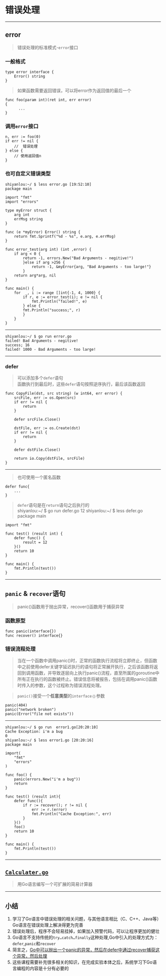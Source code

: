 # 错误处理 
****  
## error  
> 错误处理的标准模式-`error`接口  
### 一般格式  
	type error interface {
	    Error() string
	}  
> 如果函数需要返回错误，可以将error作为返回值的最后一个  

	func foo(param int)(ret int, err error)
	{
		  ...  
	}  

### 调用`error`接口  

	n, err := foo(0)
	if err != nil {
	    //  错误处理
	} else {
	    // 使用返回值n
	}    

### 也可自定义错误类型  
	shiyanlou:~/ $ less error.go [19:52:10]
	package main
	
	import "fmt"
	import "errors"
	
	type myError struct {
	    arg int
	    errMsg string
	}
	
	func (e *myError) Error() string {
	    return fmt.Sprintf("%d - %s", e.arg, e.errMsg)
	}
	
	func error_test(arg int) (int ,error) {
	    if arg < 0 {
	        return -1, errors.New("Bad Arguments - negitive!")
	        }else if arg >256 {
	            return -1, &myError{arg, "Bad Arguments - too large!"}
	        }
	    return arg*arg, nil
	}
	
	func main() {
	    for  _, i := range []int{-1, 4, 1000} {
			if r, e := error_test(i); e != nil {
	            fmt.Println("failed!", e)
	        } else {
            fmt.Println("success;", r)
	        }
	    }
	}  
****  
	shiyanlou:~/ $ go run error.go
	failed! Bad Arguments - negitive!
	success; 16
	failed! 1000 - Bad Arguments - too large!  
****  
### defer  
> 可以添加多个`defer`语句  
> 函数执行到最后时，这些`defer`语句按照逆序执行，最后该函数返回  

	func CopyFile(dst, src string) (w int64, err error) {
	    srcFile, err := os.Open(src)
	    if err != nil {
	        return 
	    }
	
	    defer srcFile.Close()
	
		dstFile, err := os.Create(dst)
	    if err != nil {
	        return 
	    }
	
	    defer dstFile.Close()
	
	    return io.Copy(dstFile, srcFile)
	}
****  
> 也可使用一个匿名函数  

	defer func{
		...
	}  

> `defer`语句是在`return`语句之后执行的  
	shiyanlou:~/ $ go run defer.go
	12
	shiyanlou:~/ $ less defer.go
	package main
	
	import "fmt"
	
	func test() (result int) {
	    defer func() {
	        result = 12
	    }()
	    return 10
	}
	
	func main() {
	    fmt.Println(test())
	}  
****
## `panic` & `recover`语句  
> panic()函数用于抛出异常，recover()函数用于捕获异常  
### 函数原型  
	func panic(interface{})
	func recover() interface{}   
### 错误流程处理  
> 当在一个函数中调用panic()时，正常的函数执行流程将立即终止，但函数中之前使用defer关键字延迟执行的语句将正常展开执行，之后该函数将返回到调用函数，并导致逐层向上执行panic()流程，直至所属的goroutine中所有正在执行的函数被终止。错误信息将被报告，包括在调用panic()函数时传入的参数，这个过程称为错误流程处理。  

> `panic()`接受一个**任意类型**的`interface｛｝`参数  

	panic(404)
	panic("network broken")
	panic(Error("file not exists"))  
****  
	shiyanlou:~/ $ go run  error1.go[20:20:10]
	Cache Exception: i'm a bug
	0
	shiyanlou:~/ $ less error1.go [20:20:16]
	package main
	
	import(
	    "fmt"
	    "errors"
	)
	
	func foo() {
	    panic(errors.New("i'm a bug"))
	    return
	}
	
	func test() (result int){
	    defer func(){
	        if r := recover(); r != nil {
	            err := r.(error)
	            fmt.Println("Cache Exception:", err)
	        }
	    }()
	    foo()
	    return 10
	}
	
	func main() {
	    fmt.Println(test())
	}
 
****  
## [`Calculater.go`](https://blog.csdn.net/yzh900927/article/details/49556387)  
> 用Go语言编写一个可扩展的简易计算器  
****  
## 小结  
1. 学习了Go语言中错误处理的相关问题，与其他语言相比（C、C++、Java等）Go语言在错误处理上解决得更为完善  
2. 错误处理后，程序不会轻易挂掉，如果加入预警代码，可以让程序更加的健壮  
3. Go语言不支持传统的`try…catch…finally`这种处理,Go中引入的处理方式为：`defer`,`panic`和`recover`  
4. 简言之，[Go中可以抛出一个panic的异常，然后在defer中通过recover捕获这个异常，然后处理](https://blog.csdn.net/TDCQZD/article/details/82682319)  
5. 这些课程需要补充很多相关的知识，在完成实验本体之后，系统学习下Go语言编程的内容是十分有必要的  
	
